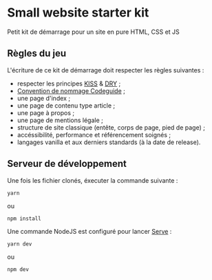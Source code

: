 # Small website starter kit
Petit kit de démarrage pour un site en pure HTML, CSS et JS

## Règles du jeu
L'écriture de ce kit de démarrage doit respecter les règles suivantes :

- respecter les principes [KISS](https://fr.wikipedia.org/wiki/Kiss) & [DRY](https://fr.wikipedia.org/wiki/Ne_vous_r%C3%A9p%C3%A9tez_pas) ;
- [Convention de nommage Codeguide](https://codeguide.co) ;
- une page d'index ;
- une page de contenu type article ;
- une page à propos ;
- une page de mentions légale ;
- structure de site classique (entête, corps de page, pied de page) ;
- accéssibilité, performance et référencement soignés ;
- langages vanilla et aux derniers standards (à la date de release).

## Serveur de développement
Une fois les fichier clonés, éxecuter la commande suivante :

~~~
yarn
~~~

ou

~~~
npm install
~~~

Une commande NodeJS est configuré pour lancer [Serve](https://github.com/vercel/serve#readme) : 

~~~
yarn dev
~~~

ou

~~~
npm dev
~~~